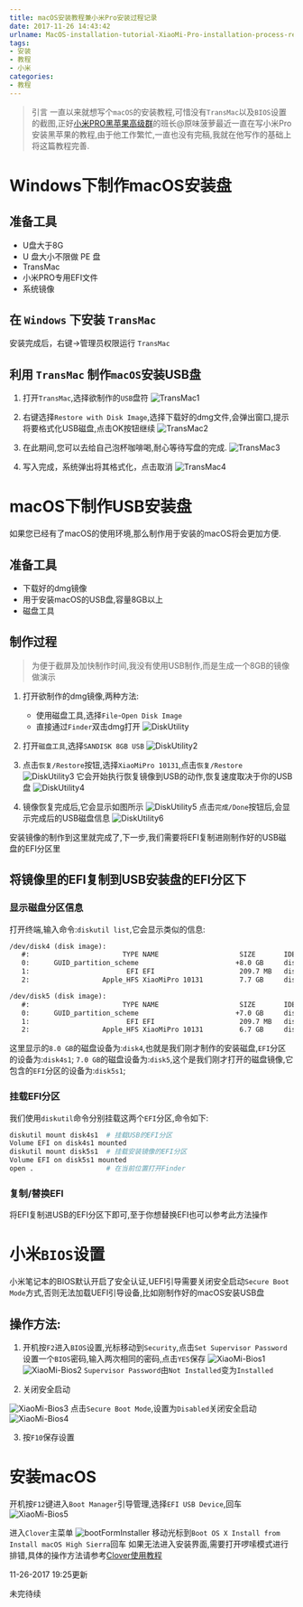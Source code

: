 ```yaml
---
title: macOS安装教程兼小米Pro安装过程记录
date: 2017-11-26 14:43:42
urlname: MacOS-installation-tutorial-XiaoMi-Pro-installation-process-records
tags:
- 安装
- 教程
- 小米
categories:
- 教程
---
```


> 引言
> 一直以来就想写个`macOS`的安装教程,可惜没有`TransMac`以及`BIOS`设置的截图,正好[小米PRO黑苹果高级群](https://shang.qq.com/wpa/qunwpa?idkey=7b6d1bfaf933337e2e6fa024cb947af43c2752537fb680f18fab001bd87c05e8)的班长@原味菠萝最近一直在写小米Pro安装黑苹果的教程,由于他工作繁忙,一直也没有完稿,我就在他写作的基础上将这篇教程完善.

# Windows下制作macOS安装盘

## 准备工具
* U盘大于8G
* U 盘大小不限做 PE 盘
* TransMac
* 小米PRO专用EFI文件
* 系统镜像

## 在 `Windows` 下安装 `TransMac` 
安装完成后，右键→管理员权限运行 `TransMac`

## 利用 `TransMac` 制作`macOS`安装USB盘
1. 打开`TransMac`,选择欲制作的`USB`盘符
![TransMac1](http://ous2s14vo.bkt.clouddn.com/TransMac1.png)

2. 右键选择`Restore with Disk Image`,选择下载好的dmg文件,会弹出窗口,提示将要格式化USB磁盘,点击OK按钮继续
![TransMac2](http://ous2s14vo.bkt.clouddn.com/TransMac2.png)

3. 在此期间,您可以去给自己泡杯咖啡喝,耐心等待写盘的完成.
![TransMac3](http://ous2s14vo.bkt.clouddn.com/TransMac3.png)

4. 写入完成，系统弹出将其格式化，点击取消
![TransMac4](http://ous2s14vo.bkt.clouddn.com/TransMac4.png)

# macOS下制作USB安装盘
如果您已经有了macOS的使用环境,那么制作用于安装的macOS将会更加方便.

## 准备工具

* 下载好的dmg镜像
* 用于安装macOS的USB盘,容量8GB以上
* 磁盘工具

## 制作过程
> 为便于截屏及加快制作时间,我没有使用USB制作,而是生成一个8GB的镜像做演示
 
1. 打开欲制作的dmg镜像,两种方法:
    * 使用磁盘工具,选择`File`-`Open Disk Image`
    * 直接通过`Finder`双击dmg打开
![DiskUtility](http://ous2s14vo.bkt.clouddn.com/DiskUtility.png)


2. 打开`磁盘工具`,选择`SANDISK 8GB USB`
![DiskUtility2](http://ous2s14vo.bkt.clouddn.com/DiskUtility2.png)

3. 点击`恢复/Restore`按钮,选择`XiaoMiPro 10131`,点击`恢复/Restore`
![DiskUtility3](http://ous2s14vo.bkt.clouddn.com/DiskUtility3.png)
它会开始执行恢复镜像到USB的动作,恢复速度取决于你的USB盘
![DiskUtility4](http://ous2s14vo.bkt.clouddn.com/DiskUtility4.png)

4. 镜像恢复完成后,它会显示如图所示
![DiskUtility5](http://ous2s14vo.bkt.clouddn.com/DiskUtility5.png)
点击`完成/Done`按钮后,会显示完成后的USB磁盘信息
![DiskUtility6](http://ous2s14vo.bkt.clouddn.com/DiskUtility6.png)

安装镜像的制作到这里就完成了,下一步,我们需要将EFI复制进刚制作好的USB磁盘的EFI分区里

## 将镜像里的EFI复制到USB安装盘的EFI分区下
### 显示磁盘分区信息
打开终端,输入命令:`diskutil list`,它会显示类似的信息:

```xml
/dev/disk4 (disk image):
   #:                       TYPE NAME                    SIZE       IDENTIFIER
   0:      GUID_partition_scheme                        +8.0 GB     disk4
   1:                        EFI EFI                     209.7 MB   disk4s1
   2:                  Apple_HFS XiaoMiPro 10131         7.7 GB     disk4s2

/dev/disk5 (disk image):
   #:                       TYPE NAME                    SIZE       IDENTIFIER
   0:      GUID_partition_scheme                        +7.0 GB     disk5
   1:                        EFI EFI                     209.7 MB   disk5s1
   2:                  Apple_HFS XiaoMiPro 10131         6.7 GB     disk5s2
```

这里显示的`8.0 GB`的磁盘设备为:`disk4`,也就是我们刚才制作的安装磁盘,`EFI`分区的设备为:`disk4s1`;
`7.0 GB`的磁盘设备为:`disk5`,这个是我们刚才打开的磁盘镜像,它包含的`EFI`分区的设备为:`disk5s1`;

### 挂载EFI分区
我们使用`diskutil`命令分别挂载这两个`EFI`分区,命令如下:

```sh
diskutil mount disk4s1  # 挂载USB的EFI分区
Volume EFI on disk4s1 mounted
diskutil mount disk5s1  # 挂载安装镜像的EFI分区
Volume EFI on disk5s1 mounted
open .                  # 在当前位置打开Finder
```

### 复制/替换EFI
将EFI复制进USB的EFI分区下即可,至于你想替换EFI也可以参考此方法操作

# 小米`BIOS`设置
小米笔记本的BIOS默认开启了安全认证,UEFI引导需要关闭安全启动`Secure Boot Mode`方式,否则无法加载UEFI引导设备,比如刚制作好的macOS安装USB盘
## 操作方法:

1. 开机按`F2`进入`BIOS`设置,光标移动到`Security`,点击`Set Supervisor Password`设置一个`BIOS`密码,输入两次相同的密码,点击`YES`保存
![XiaoMi-Bios1](http://ous2s14vo.bkt.clouddn.com/XiaoMi-Bios1.png)
![XiaoMi-Bios2](http://ous2s14vo.bkt.clouddn.com/XiaoMi-Bios2.png)
`Supervisor Password`由`Not Installed`变为`Installed`

2. 关闭安全启动

![XiaoMi-Bios3](http://ous2s14vo.bkt.clouddn.com/XiaoMi-Bios3.png)
点击`Secure Boot Mode`,设置为`Disabled`关闭安全启动
![XiaoMi-Bios4](http://ous2s14vo.bkt.clouddn.com/XiaoMi-Bios4.png)

3. 按`F10`保存设置


# 安装macOS
开机按`F12`键进入`Boot Manager`引导管理,选择`EFI USB Device`,回车
![XiaoMi-Bios5](http://ous2s14vo.bkt.clouddn.com/XiaoMi-Bios5.png)

进入`Clover`主菜单
![bootFormInstaller](http://ous2s14vo.bkt.clouddn.com/bootFormInstaller.png)
移动光标到`Boot OS X Install from Install macOS High Sierra`回车
如果无法进入安装界面,需要打开啰嗦模式进行排错,具体的操作方法请参考[Clover使用教程](https://blog.daliansky.net/clover-user-manual.html)

11-26-2017 19:25更新

未完待续

